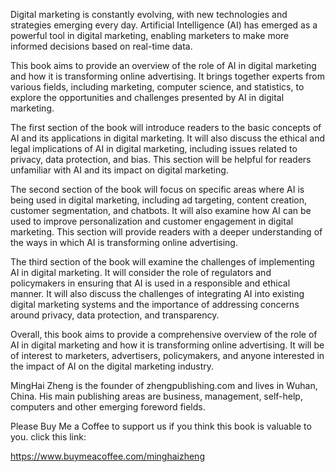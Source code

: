 
Digital marketing is constantly evolving, with new technologies and strategies emerging every day. Artificial Intelligence (AI) has emerged as a powerful tool in digital marketing, enabling marketers to make more informed decisions based on real-time data.

This book aims to provide an overview of the role of AI in digital marketing and how it is transforming online advertising. It brings together experts from various fields, including marketing, computer science, and statistics, to explore the opportunities and challenges presented by AI in digital marketing.

The first section of the book will introduce readers to the basic concepts of AI and its applications in digital marketing. It will also discuss the ethical and legal implications of AI in digital marketing, including issues related to privacy, data protection, and bias. This section will be helpful for readers unfamiliar with AI and its impact on digital marketing.

The second section of the book will focus on specific areas where AI is being used in digital marketing, including ad targeting, content creation, customer segmentation, and chatbots. It will also examine how AI can be used to improve personalization and customer engagement in digital marketing. This section will provide readers with a deeper understanding of the ways in which AI is transforming online advertising.

The third section of the book will examine the challenges of implementing AI in digital marketing. It will consider the role of regulators and policymakers in ensuring that AI is used in a responsible and ethical manner. It will also discuss the challenges of integrating AI into existing digital marketing systems and the importance of addressing concerns around privacy, data protection, and transparency.

Overall, this book aims to provide a comprehensive overview of the role of AI in digital marketing and how it is transforming online advertising. It will be of interest to marketers, advertisers, policymakers, and anyone interested in the impact of AI on the digital marketing industry.

MingHai Zheng is the founder of zhengpublishing.com and lives in Wuhan, China. His main publishing areas are business, management, self-help, computers and other emerging foreword fields.

Please Buy Me a Coffee to support us if you think this book is valuable to you. click this link:

https://www.buymeacoffee.com/minghaizheng
